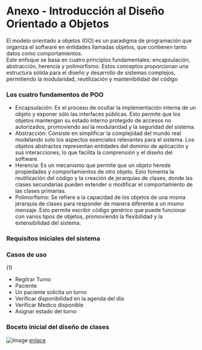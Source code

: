 # Anexo - Introducción al Diseño Orientado a Objetos
El modelo orientado a objetos (OO) es un paradigma de programación que organiza el
software en entidades llamadas objetos, que contienen tanto datos como comportamientos.  
Este enfoque se basa en cuatro principios fundamentales: encapsulación, abstracción,
herencia y polimorfismo. Estos conceptos proporcionan una estructura sólida para el diseño
y desarrollo de sistemas complejos, permitiendo la modularidad, reutilización y
mantenibilidad del código

### Los cuatro fundamentos de POO
- Encapsulación: Es el proceso de ocultar la implementación interna de un objeto y
exponer sólo las interfaces públicas. Esto permite que los objetos mantengan su
estado interno protegido de accesos no autorizados, promoviendo así la
modularidad y la seguridad del sistema.  
- Abstracción: Consiste en simplificar la complejidad del mundo real modelando solo
los aspectos esenciales relevantes para el sistema. Los objetos abstractos
representan entidades del dominio de aplicación y sus interacciones, lo que facilita la
comprensión y el diseño del software.  
- Herencia: Es un mecanismo que permite que un objeto herede propiedades y
comportamientos de otro objeto. Esto fomenta la reutilización del código y la
creación de jerarquías de clases, donde las clases secundarias pueden extender o
modificar el comportamiento de las clases primarias.  
- Polimorfismo: Se refiere a la capacidad de los objetos de una misma jerarquía de
clases para responder de manera diferente a un mismo mensaje. Esto permite
escribir código genérico que puede funcionar con varios tipos de objetos,
promoviendo la flexibilidad y la extensibilidad del sistema.

### Requisitos iniciales del sistema

### Casos de uso
(1)   
* Regitrar Turno
* Paciente
* Un paciente solicita un turno
* Verificar disponibilidad en la agenda del dia
* Verificar Medico disponible
* Asignar estado del turno  

### Boceto inicial del diseño de clases
![Image](https://github.com/user-attachments/assets/f4fbcfb8-1511-4aa6-ac97-d5e359025f6d)
[enlace](https://github.com/user-attachments/assets/f4fbcfb8-1511-4aa6-ac97-d5e359025f6d)

